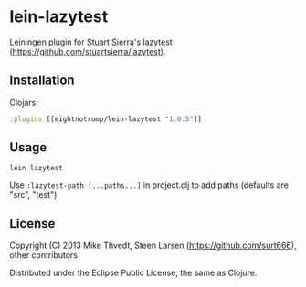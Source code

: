 # lein-lazytest

Leiningen plugin for Stuart Sierra's lazytest (https://github.com/stuartsierra/lazytest).

## Installation 

Clojars:

```clojure
:plugins [[eightnotrump/lein-lazytest "1.0.5"]]
```

## Usage

```shell
lein lazytest
```

Use ```:lazytest-path [...paths...]``` in project.clj to add paths
(defaults are "src", "test").

## License

Copyright (C) 2013 Mike Thvedt, Steen Larsen (https://github.com/surt666), other contributors 

Distributed under the Eclipse Public License, the same as Clojure.
